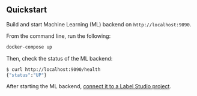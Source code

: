 <!--
---
title: Simple backend example
type: blog
tier: all
order: 90
meta_title: Simple backend for getting started with Label Studio models
meta_description: This is a tutorial on how to get started with Label Studio models using `the_simplest_backend` example. 
categories:
    - tutorial
    - getting started
image: "/tutorials/simple-image-classification.png"
---
-->

## Quickstart

Build and start Machine Learning (ML) backend on `http://localhost:9090`. 

From the command line, run the following:
```bash
docker-compose up
```

Then, check the status of the ML backend:
```bash
$ curl http://localhost:9090/health
{"status":"UP"}
```

After starting the ML backend, [connect it to a Label Studio project](https://labelstud.io/guide/ml#Connect-the-model-to-Label-Studio). 
